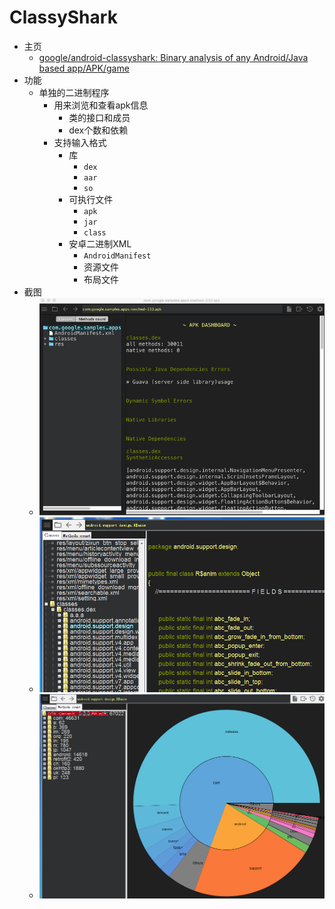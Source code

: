 # ClassyShark

* 主页
  * [google/android-classyshark: Binary analysis of any Android/Java based app/APK/game](https://github.com/google/android-classyshark)
* 功能
  * 单独的二进制程序
    * 用来浏览和查看apk信息
      * 类的接口和成员
      * dex个数和依赖
    * 支持输入格式
      * 库
        * `dex`
        * `aar`
        * `so`
      * 可执行文件
        * `apk`
        * `jar`
        * `class`
      * 安卓二进制XML
        * `AndroidManifest`
        * 资源文件
        * 布局文件
* 截图
  * ![](../../assets/img/classyshark_ui_demo.png)
  * ![](../../assets/img/android_classyshark_support_design_ui.png)
  * ![](../../assets/img/android_classyshark_ui_map.png)